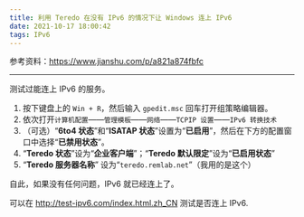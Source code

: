 ```yaml
---
title: 利用 Teredo 在没有 IPv6 的情况下让 Windows 连上 IPv6
date: 2021-10-17 18:00:42
tags: IPv6
---
```

参考资料：https://www.jianshu.com/p/a821a874fbfc

---

测试过能连上 IPv6 的服务。

1. 按下键盘上的 ```Win + R```，然后输入 ```gpedit.msc``` 回车打开组策略编辑器。
2. 依次打开```计算机配置```——```管理模板```——```网络```——```TCPIP 设置```——```IPv6 转换技术```
3. （可选）“**6to4 状态**”和“**ISATAP 状态**”设置为“**已启用**”，然后在下方的配置窗口中选择“**已禁用状态**”。
4. “**Teredo 状态**”设为“**企业客户端**”；“**Teredo 默认限定**”设为“**已启用状态**”
5. “**Teredo 服务器名称**” 设为“```teredo.remlab.net```”（我用的是这个）

自此，如果没有任何问题，IPv6 就已经连上了。

可以在 http://test-ipv6.com/index.html.zh_CN 测试是否连上 IPv6.
